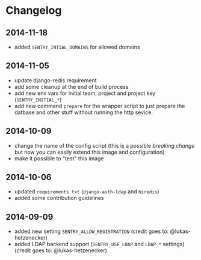 # Changelog

## 2014-11-18

- added ``SENTRY_INTIAL_DOMAINS`` for allowed domains


## 2014-11-05

- update django-redis requirement
- add some cleanup at the end of build process
- add new env vars for initial team, project and project key (``SENTRY_INITIAL_*``)
- add new command ``prepare`` for the wrapper script to just prepare the datbase
  and other stuff without running the http sevice.

## 2014-10-09

- change the name of the config script (this is a possible *breaking change*
  but now you can easily extend this image and configuration)
- make it possible to "test" this image

## 2014-10-06

- updated ``requirements.txt`` (``django-auth-ldap`` and ``hiredis``)
- added some contribution guidelines

## 2014-09-09

- added new setting ``SENTRY_ALLOW_REGISTRATION`` (credit goes to: @lukas-hetzenecker)
- added LDAP backend support (``SENTRY_USE_LDAP`` and ``LDAP_*`` settings)
  (credit goes to: @lukas-hetzenecker)

